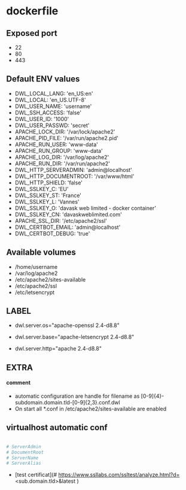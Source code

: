 # dockerfile

## Exposed port

- 22
- 80
- 443
## Default ENV values

- DWL_LOCAL_LANG: 'en_US:en'
- DWL_LOCAL: 'en_US.UTF-8'
- DWL_USER_NAME: 'username'
- DWL_SSH_ACCESS: 'false'
- DWL_USER_ID: '1000'
- DWL_USER_PASSWD: 'secret'
- APACHE_LOCK_DIR: '/var/lock/apache2'
- APACHE_PID_FILE: '/var/run/apache2.pid'
- APACHE_RUN_USER: 'www-data'
- APACHE_RUN_GROUP: 'www-data'
- APACHE_LOG_DIR: '/var/log/apache2'
- APACHE_RUN_DIR: '/var/run/apache2'
- DWL_HTTP_SERVERADMIN: 'admin@localhost'
- DWL_HTTP_DOCUMENTROOT: '/var/www/html'
- DWL_HTTP_SHIELD: 'false'
- DWL_SSLKEY_C: 'EU'
- DWL_SSLKEY_ST: 'France'
- DWL_SSLKEY_L: 'Vannes'
- DWL_SSLKEY_O: 'davask web limited - docker container'
- DWL_SSLKEY_CN: 'davaskweblimited.com'
- APACHE_SSL_DIR: '/etc/apache2/ssl'
- DWL_CERTBOT_EMAIL: 'admin@localhost'
- DWL_CERTBOT_DEBUG: 'true'
## Available volumes

- /home/username
- /var/log/apache2
- /etc/apache2/sites-available
- /etc/apache2/ssl
- /etc/letsencrypt
## LABEL

- dwl.server.os="apache-openssl 2.4-d8.8"

- dwl.server.base="apache-letsencrypt 2.4-d8.8"

- dwl.server.http="apache 2.4-d8.8"

## EXTRA

#### comment

- automatic configuration are handle for filename as [0-9]{4}\-subdomain\.domain\.tld\-[0-9]{2,3}\.conf\.dwl
- On start all *.conf in /etc/apache2/sites-available are enabled

## virtualhost automatic conf

```bash

# ServerAdmin
# DocumentRoot
# ServerName
# ServerAlias

```


- [test certificat](# https://www.ssllabs.com/ssltest/analyze.html?d=<sub.domain.tld>&latest
)
